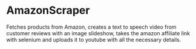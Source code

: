 # AmazonScraper

Fetches products from Amazon, creates a text to speech video from customer reviews with an image slideshow, takes the amazon affiliate link with selenium and uploads it to youtube with all the necessary details.
